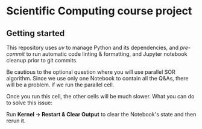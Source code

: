 # Scientific Computing course project

## Getting started

This repository uses *uv* to manage Python and its dependencies, and *pre-commit* to run automatic code linting & formatting, and Jupyter notebook cleanup prior to git commits.

Be cautious to the optional question where you will use parallel SOR algorithm. Since we use only one Notebook to contain all the Q&As, there will be a problem. if we run the parallel cell.

Once you run this cell, the other cells will be much slower. What you can do to solve this issue:

Run **Kernel -\> Restart & Clear Output** to clear the Notebook's state and then rerun it.


